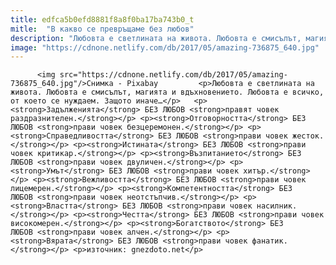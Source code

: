 ```yaml
---
title: edfca5b0efd8881f8a8f0ba17ba743b0_t
mitle:  "В какво се превръщаме без любов"
description: "Любовта е светлината на живота. Любовта е смисълът, магията и вдъхновението. Любовта е всичко, от което се нуждаем. Защото иначе… Задълженията БЕЗ ЛЮБОВ правят човек раздразнителен. Отговорността БЕЗ ЛЮБОВ прави човек безцеремонен. Справедливостта БЕЗ ЛЮБОВ прави човек жесток. Истината БЕЗ ЛЮБОВ прави човек критикар. Възпитанието БЕЗ ЛЮБОВ прави човек двуличен. Умът БЕЗ ЛЮБОВ прави човек хитър. Вежливостта БЕЗ ЛЮБОВ прави човек лицемерен. Компетентността БЕЗ ЛЮБОВ прави човек неотстъпчив. Властта БЕЗ ЛЮБОВ прави …"
image: "https://cdnone.netlify.com/db/2017/05/amazing-736875_640.jpg"
---
```


          <img src="https://cdnone.netlify.com/db/2017/05/amazing-736875_640.jpg"/>Снимка - Pixabay         <p>Любовта е светлината на живота. Любовта е смисълът, магията и вдъхновението. Любовта е всичко, от което се нуждаем. Защото иначе…</p>   <p><strong>Задълженията</strong> БЕЗ ЛЮБОВ <strong>правят човек раздразнителен.</strong></p> <p><strong>Отговорността</strong> БЕЗ ЛЮБОВ <strong>прави човек безцеремонен.</strong></p> <p><strong>Справедливостта</strong> БЕЗ ЛЮБОВ <strong>прави човек жесток.</strong></p> <p><strong>Истината</strong> БЕЗ ЛЮБОВ <strong>прави човек критикар.</strong></p> <p><strong>Възпитанието</strong> БЕЗ ЛЮБОВ <strong>прави човек двуличен.</strong></p> <p><strong>Умът</strong> БЕЗ ЛЮБОВ <strong>прави човек хитър.</strong></p> <p><strong>Вежливостта</strong> БЕЗ ЛЮБОВ <strong>прави човек лицемерен.</strong></p> <p><strong>Компетентността</strong> БЕЗ ЛЮБОВ <strong>прави човек неотстъпчив.</strong></p> <p><strong>Властта</strong> БЕЗ ЛЮБОВ <strong>прави човек насилник.</strong></p> <p><strong>Честта</strong> БЕЗ ЛЮБОВ <strong>прави човек високомерен.</strong></p> <p><strong>Богатството</strong> БЕЗ ЛЮБОВ <strong>прави човек алчен.</strong></p> <p><strong>Вярата</strong> БЕЗ ЛЮБОВ <strong>прави човек фанатик.</strong></p> <p>източник: gnezdoto.net</p>           